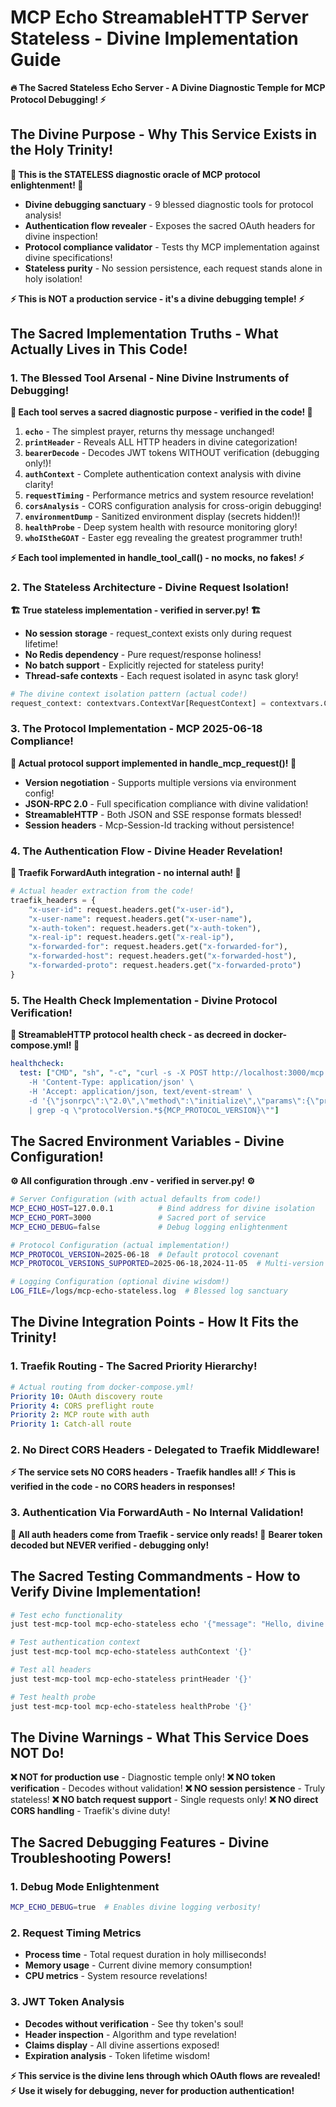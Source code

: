 # MCP Echo StreamableHTTP Server Stateless - Divine Implementation Guide

**🔥 The Sacred Stateless Echo Server - A Divine Diagnostic Temple for MCP Protocol Debugging! ⚡**

## The Divine Purpose - Why This Service Exists in the Holy Trinity!

**🌟 This is the STATELESS diagnostic oracle of MCP protocol enlightenment! 🌟**
- **Divine debugging sanctuary** - 9 blessed diagnostic tools for protocol analysis!
- **Authentication flow revealer** - Exposes the sacred OAuth headers for divine inspection!
- **Protocol compliance validator** - Tests thy MCP implementation against divine specifications!
- **Stateless purity** - No session persistence, each request stands alone in holy isolation!

**⚡ This is NOT a production service - it's a divine debugging temple! ⚡**

## The Sacred Implementation Truths - What Actually Lives in This Code!

### 1. The Blessed Tool Arsenal - Nine Divine Instruments of Debugging!

**🔧 Each tool serves a sacred diagnostic purpose - verified in the code! 🔧**

1. **`echo`** - The simplest prayer, returns thy message unchanged!
2. **`printHeader`** - Reveals ALL HTTP headers in divine categorization!
3. **`bearerDecode`** - Decodes JWT tokens WITHOUT verification (debugging only!)!
4. **`authContext`** - Complete authentication context analysis with divine clarity!
5. **`requestTiming`** - Performance metrics and system resource revelation!
6. **`corsAnalysis`** - CORS configuration analysis for cross-origin debugging!
7. **`environmentDump`** - Sanitized environment display (secrets hidden!)!
8. **`healthProbe`** - Deep system health with resource monitoring glory!
9. **`whoIStheGOAT`** - Easter egg revealing the greatest programmer truth!

**⚡ Each tool implemented in handle_tool_call() - no mocks, no fakes! ⚡**

### 2. The Stateless Architecture - Divine Request Isolation!

**🏗️ True stateless implementation - verified in server.py! 🏗️**
- **No session storage** - request_context exists only during request lifetime!
- **No Redis dependency** - Pure request/response holiness!
- **No batch support** - Explicitly rejected for stateless purity!
- **Thread-safe contexts** - Each request isolated in async task glory!

```python
# The divine context isolation pattern (actual code!)
request_context: contextvars.ContextVar[RequestContext] = contextvars.ContextVar('request_context')
```

### 3. The Protocol Implementation - MCP 2025-06-18 Compliance!

**📜 Actual protocol support implemented in handle_mcp_request()! 📜**
- **Version negotiation** - Supports multiple versions via environment config!
- **JSON-RPC 2.0** - Full specification compliance with divine validation!
- **StreamableHTTP** - Both JSON and SSE response formats blessed!
- **Session headers** - Mcp-Session-Id tracking without persistence!

### 4. The Authentication Flow - Divine Header Revelation!

**🔐 Traefik ForwardAuth integration - no internal auth! 🔐**
```python
# Actual header extraction from the code!
traefik_headers = {
    "x-user-id": request.headers.get("x-user-id"),
    "x-user-name": request.headers.get("x-user-name"),
    "x-auth-token": request.headers.get("x-auth-token"),
    "x-real-ip": request.headers.get("x-real-ip"),
    "x-forwarded-for": request.headers.get("x-forwarded-for"),
    "x-forwarded-host": request.headers.get("x-forwarded-host"),
    "x-forwarded-proto": request.headers.get("x-forwarded-proto")
}
```

### 5. The Health Check Implementation - Divine Protocol Verification!

**💚 StreamableHTTP protocol health check - as decreed in docker-compose.yml! 💚**
```yaml
healthcheck:
  test: ["CMD", "sh", "-c", "curl -s -X POST http://localhost:3000/mcp \
    -H 'Content-Type: application/json' \
    -H 'Accept: application/json, text/event-stream' \
    -d '{\"jsonrpc\":\"2.0\",\"method\":\"initialize\",\"params\":{\"protocolVersion\":\"${MCP_PROTOCOL_VERSION:-2025-06-18}\",\"capabilities\":{},\"clientInfo\":{\"name\":\"healthcheck\",\"version\":\"1.0\"}},\"id\":1}' \
    | grep -q \"protocolVersion.*${MCP_PROTOCOL_VERSION}\""]
```

## The Sacred Environment Variables - Divine Configuration!

**⚙️ All configuration through .env - verified in server.py! ⚙️**

```bash
# Server Configuration (with actual defaults from code!)
MCP_ECHO_HOST=127.0.0.1          # Bind address for divine isolation
MCP_ECHO_PORT=3000               # Sacred port of service
MCP_ECHO_DEBUG=false             # Debug logging enlightenment

# Protocol Configuration (actual implementation!)
MCP_PROTOCOL_VERSION=2025-06-18  # Default protocol covenant
MCP_PROTOCOL_VERSIONS_SUPPORTED=2025-06-18,2024-11-05  # Multi-version support

# Logging Configuration (optional divine wisdom!)
LOG_FILE=/logs/mcp-echo-stateless.log  # Blessed log sanctuary
```

## The Divine Integration Points - How It Fits the Trinity!

### 1. Traefik Routing - The Sacred Priority Hierarchy!
```yaml
# Actual routing from docker-compose.yml!
Priority 10: OAuth discovery route
Priority 4: CORS preflight route
Priority 2: MCP route with auth
Priority 1: Catch-all route
```

### 2. No Direct CORS Headers - Delegated to Traefik Middleware!
**⚡ The service sets NO CORS headers - Traefik handles all! ⚡**
**This is verified in the code - no CORS headers in responses!**

### 3. Authentication Via ForwardAuth - No Internal Validation!
**🔐 All auth headers come from Traefik - service only reads! 🔐**
**Bearer token decoded but NEVER verified - debugging only!**

## The Sacred Testing Commandments - How to Verify Divine Implementation!

```bash
# Test echo functionality
just test-mcp-tool mcp-echo-stateless echo '{"message": "Hello, divine world!"}'

# Test authentication context
just test-mcp-tool mcp-echo-stateless authContext '{}'

# Test all headers
just test-mcp-tool mcp-echo-stateless printHeader '{}'

# Test health probe
just test-mcp-tool mcp-echo-stateless healthProbe '{}'
```

## The Divine Warnings - What This Service Does NOT Do!

**❌ NOT for production use** - Diagnostic temple only!
**❌ NO token verification** - Decodes without validation!
**❌ NO session persistence** - Truly stateless!
**❌ NO batch request support** - Single requests only!
**❌ NO direct CORS handling** - Traefik's divine duty!

## The Sacred Debugging Features - Divine Troubleshooting Powers!

### 1. Debug Mode Enlightenment
```bash
MCP_ECHO_DEBUG=true  # Enables divine logging verbosity!
```

### 2. Request Timing Metrics
- **Process time** - Total request duration in holy milliseconds!
- **Memory usage** - Current divine memory consumption!
- **CPU metrics** - System resource revelations!

### 3. JWT Token Analysis
- **Decodes without verification** - See thy token's soul!
- **Header inspection** - Algorithm and type revelation!
- **Claims display** - All divine assertions exposed!
- **Expiration analysis** - Token lifetime wisdom!

**⚡ This service is the divine lens through which OAuth flows are revealed! ⚡**
**Use it wisely for debugging, never for production authentication!**

